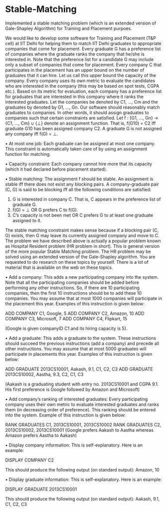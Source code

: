 # Stable-Matching
Implemented a stable matching problem (which is an extended version of Gale-Shapley Algorithm) for Training and Placement purpoes.

We would like to develop some software for Training and Placement (T&P cell) at IIT Delhi for helping them to match IIT Delhi graduates to appropriate companies that come for placement. Every graduate G has a preference list of companies where the graduate ranks the company that he/she is interested in. Note that the preference list for a candidate G may include only a subset of companies that come for placement. Every company C that participates in the placement has an upper bound on the number of graduates that it can hire. Let us call this upper bound the capacity of the company. Every company uses its own metric to evaluate the candidates who are interested in the company (this may be based on spot tests, CGPA etc.). Based on its metric for evaluation, each company has a preference list for graduates that are interested in this company where it ranks the interested graduates. Let the companies be denoted by C1, ..., Cm and the graduates by denoted by G1, ..., Gn. Our software should reasonably match graduates to companies. In other words, it should assign graduates to companies such that certain constraints are satisfied. Let f : {G1, ..., Gn} → {C1, ..., Cm} ∪ {⊥} denote an assignment
function. That is, f(G10) = C2 iff graduate G10 has been assigned company C2. A graduate G is not assigned any company iff f(G) = ⊥.

• At most one job: Each graduate can be assigned at most one company. This constraint is automatically taken care of by using an assignment function for matching.

• Capacity constraint: Each company cannot hire more that its capacity (which it had declared before placement started).

• Stable matching: The assignment f should be stable. An assignment is stable iff there does not exist any blocking pairs. A company-graduate pair (C, G) is said to be blocking iff all the following conditions are satisfied:

1. G is interested in company C. That is, C appears in the preference list of graduate G.
2. f(G) = ⊥ OR G prefers C to f(G).
3. C’s capacity is not been met OR C prefers G to at least one graduate assigned to it.

The stable matching constraint makes sense because if a blocking pair (C, G) exists, then G may leave its currently assigned company and move to C. The problem we have described above is actually a popular problem known as Hospital Resident problem (HR problem in short). This is general version of the more popular Stable Matching problem. The HR problem may be solved using an extended version of the Gale-Shapley algorithm. You are requested to do research on these topics by yourself. There is a lot of material that is available on the web on these topics.

• Add a company: This adds a new participating company into the system. Note that all the participating companies should be added before performing any other instructions. So, if there are 10 participating companies, then the first 10 instructions should be to add these 10
companies. You may assume that at most 1000 companies will participate in the placement this year. Examples of this instruction is given below:

ADD COMPANY C1, Google, 5
ADD COMPANY C2, Amazon, 10
ADD COMPANY C3, Microsoft, 7
ADD COMPANY C4, Flipkart, 15

(Google is given companyID C1 and its hiring capacity is 5).

• Add a graduate: This adds a graduate to the system. These instructions should succeed the previous instructions (add a company) and precede all other instructions. You may assume that at most 5000 graduates will participate in placements this year. Examples of this instruction is given below:

ADD GRADUATE 2013CS10001, Aakash, 9.1, C1, C2, C3
ADD GRADUATE 2013CS10002, Aastha, 9.3, C2, C1, C3

(Aakash is a graduating student with entry no. 2013CS10001 and CGPA 9.1. His first preference
is Google followed by Amazon and Microsoft)

• Add company’s ranking of interested graduates: Every participating company uses their own metric to evaluate interested graduates and ranks them (in decreasing order of preference). This ranking should be entered into the system. Example of this instruction is given below:

RANK GRADUATES C1, 2013CS10001, 2013CS10002
RANK GRADUATES C2, 2013CS10002, 2013CS10001
(Google prefers Aakash to Aastha whereas Amazon prefers Aastha to Aakash)

• Display company information: This is self-explanatory. Here is an example:

DISPLAY COMPANY C2

This should produce the following output (on standard output):
Amazon, 10

• Display graduate information: This is self-explanatory. Here is an example:

DISPLAY GRADUATE 2013CS10001

This should produce the following output (on standard output):
Aakash, 9.1, C1, C2, C3
